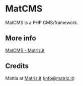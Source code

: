 # MatCMS

MatCMS is a PHP CMS/framework.

## More info

[MatCMS - Matriz.it](http://www.matriz.it/projects/matcms/ "Matriz | Projects | MatCMS")

## Credits

Mattia at [Matriz.it](http://www.matriz.it/) (info@matriz.it)